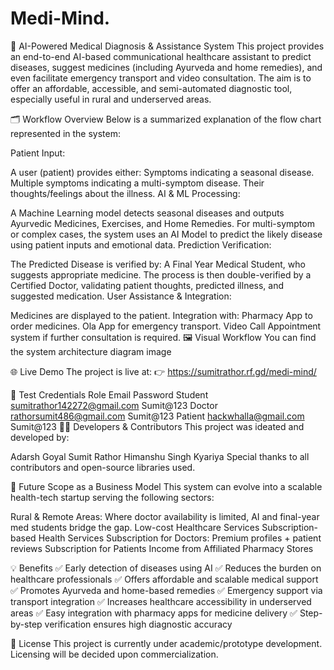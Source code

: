 # Medi-Mind.

🧠 AI-Powered Medical Diagnosis & Assistance System
This project provides an end-to-end AI-based communicational healthcare assistant to predict diseases, suggest medicines (including Ayurveda and home remedies), and even facilitate emergency transport and video consultation. The aim is to offer an affordable, accessible, and semi-automated diagnostic tool, especially useful in rural and underserved areas.

🗂️ Workflow Overview
Below is a summarized explanation of the flow chart represented in the system:

Patient Input:

A user (patient) provides either:
Symptoms indicating a seasonal disease.
Multiple symptoms indicating a multi-symptom disease.
Their thoughts/feelings about the illness.
AI & ML Processing:

A Machine Learning model detects seasonal diseases and outputs Ayurvedic Medicines, Exercises, and Home Remedies.
For multi-symptom or complex cases, the system uses an AI Model to predict the likely disease using patient inputs and emotional data.
Prediction Verification:

The Predicted Disease is verified by:
A Final Year Medical Student, who suggests appropriate medicine.
The process is then double-verified by a Certified Doctor, validating patient thoughts, predicted illness, and suggested medication.
User Assistance & Integration:

Medicines are displayed to the patient.
Integration with:
Pharmacy App to order medicines.
Ola App for emergency transport.
Video Call Appointment system if further consultation is required.
🖼️ Visual Workflow
You can find the system architecture diagram
image

🌐 Live Demo
The project is live at:
👉 https://sumitrathor.rf.gd/medi-mind/

🧪 Test Credentials
Role	Email	Password
Student	sumitrathor142272@gmail.com	Sumit@123
Doctor	rathorsumit486@gmail.com	Sumit@123
Patient	hackwhalla@gmail.com	Sumit@123
👨‍💻 Developers & Contributors
This project was ideated and developed by:

Adarsh Goyal
Sumit Rathor
Himanshu Singh Kyariya
Special thanks to all contributors and open-source libraries used.

🚀 Future Scope as a Business Model
This system can evolve into a scalable health-tech startup serving the following sectors:

Rural & Remote Areas: Where doctor availability is limited, AI and final-year med students bridge the gap.
Low-cost Healthcare Services
Subscription-based Health Services
Subscription for Doctors: Premium profiles + patient reviews
Subscription for Patients
Income from Affiliated Pharmacy Stores





💡 Benefits
✅ Early detection of diseases using AI
✅ Reduces the burden on healthcare professionals
✅ Offers affordable and scalable medical support
✅ Promotes Ayurveda and home-based remedies
✅ Emergency support via transport integration
✅ Increases healthcare accessibility in underserved areas
✅ Easy integration with pharmacy apps for medicine delivery
✅ Step-by-step verification ensures high diagnostic accuracy

📄 License
This project is currently under academic/prototype development.
Licensing will be decided upon commercialization.

